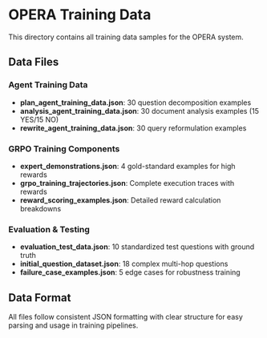 # OPERA Training Data

This directory contains all training data samples for the OPERA system.

## Data Files

### Agent Training Data
- **plan_agent_training_data.json**: 30 question decomposition examples
- **analysis_agent_training_data.json**: 30 document analysis examples (15 YES/15 NO)  
- **rewrite_agent_training_data.json**: 30 query reformulation examples

### GRPO Training Components
- **expert_demonstrations.json**: 4 gold-standard examples for high rewards
- **grpo_training_trajectories.json**: Complete execution traces with rewards
- **reward_scoring_examples.json**: Detailed reward calculation breakdowns

### Evaluation & Testing
- **evaluation_test_data.json**: 10 standardized test questions with ground truth
- **initial_question_dataset.json**: 18 complex multi-hop questions
- **failure_case_examples.json**: 5 edge cases for robustness training

## Data Format

All files follow consistent JSON formatting with clear structure for easy parsing and usage in training pipelines.